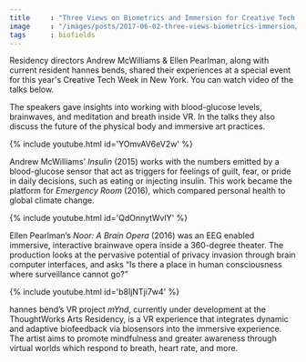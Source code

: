 ```yaml
---
title     : "Three Views on Biometrics and Immersion for Creative Tech Week"
image     : "/images/posts/2017-06-02-three-views-biometrics-immersion/andy.jpg"
tags      : biofields
---
```


Residency directors Andrew McWilliams & Ellen Pearlman, along with current resident hannes bends, shared their experiences at a special event for this year's Creative Tech Week in New York. You can watch video of the talks below.

The speakers gave insights into working with blood-glucose levels, brainwaves, and meditation and breath inside VR. In the talks they also discuss the future of the physical body and immersive art practices.

<!--excerpt-ends-->

{% include youtube.html id='YOmvAV6eV2w' %}

Andrew McWilliams’ _Insulin_ (2015) works with the numbers emitted by a blood-glucose sensor that act as triggers for feelings of guilt, fear, or pride in daily decisions, such as eating or injecting insulin. This work became the platform for _Emergency Room_ (2016), which compared personal health to global climate change.

{% include youtube.html id='QdOnnytWvlY' %}

Ellen Pearlman’s _Noor: A Brain Opera_ (2016) was an EEG enabled immersive, interactive brainwave opera inside a 360-degree theater. The production looks at the pervasive potential of privacy invasion through brain computer interfaces, and asks “Is there a place in human consciousness where surveillance cannot go?”


{% include youtube.html id='b8IjNTji7w4' %}

hannes bend’s VR project _mYnd_, currently under development at the ThoughtWorks Arts Residency, is a VR experience that integrates dynamic and adaptive biofeedback via biosensors into the immersive experience. The artist aims to promote mindfulness and greater awareness through virtual worlds which respond to breath, heart rate, and more.